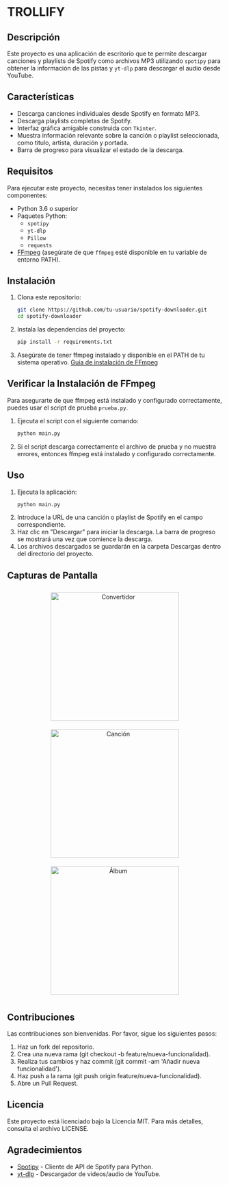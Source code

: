 # TROLLIFY

## Descripción

Este proyecto es una aplicación de escritorio que te permite descargar canciones y playlists de Spotify como archivos MP3 utilizando `spotipy` para obtener la información de las pistas y `yt-dlp` para descargar el audio desde YouTube.

## Características

- Descarga canciones individuales desde Spotify en formato MP3.
- Descarga playlists completas de Spotify.
- Interfaz gráfica amigable construida con `Tkinter`.
- Muestra información relevante sobre la canción o playlist seleccionada, como título, artista, duración y portada.
- Barra de progreso para visualizar el estado de la descarga.

## Requisitos

Para ejecutar este proyecto, necesitas tener instalados los siguientes componentes:

- Python 3.6 o superior
- Paquetes Python:
  - `spotipy`
  - `yt-dlp`
  - `Pillow`
  - `requests`
- [FFmpeg](https://ffmpeg.org/download.html) (asegúrate de que `ffmpeg` esté disponible en tu variable de entorno PATH).

## Instalación

1. Clona este repositorio:
   ```bash
   git clone https://github.com/tu-usuario/spotify-downloader.git
   cd spotify-downloader
2. Instala las dependencias del proyecto:
   ```bash
   pip install -r requirements.txt
3. Asegúrate de tener ffmpeg instalado y disponible en el PATH de tu sistema operativo. [Guía de instalación de FFmpeg](https://ffmpeg.org/download.html)

## Verificar la Instalación de FFmpeg
Para asegurarte de que ffmpeg está instalado y configurado correctamente, puedes usar el script de prueba `prueba.py`.
1. Ejecuta el script con el siguiente comando:
   ```bash
   python main.py
2. Si el script descarga correctamente el archivo de prueba y no muestra errores, entonces ffmpeg está instalado y configurado correctamente.

## Uso

1. Ejecuta la aplicación:
   ```bash
   python main.py
2. Introduce la URL de una canción o playlist de Spotify en el campo correspondiente.
3. Haz clic en "Descargar" para iniciar la descarga. La barra de progreso se mostrará una vez que comience la descarga.
4. Los archivos descargados se guardarán en la carpeta Descargas dentro del directorio del proyecto.

## Capturas de Pantalla

<div style="text-align: center;">
  <img src="Capturas/Convertidor.png" alt="Convertidor" width="300" style="display: inline-block; margin: 10px;" />
  <img src="Capturas/EjemploSong.png" alt="Canción" width="300" style="display: inline-block; margin: 10px;" />
  <img src="Capturas/EjemploAlbum.png" alt="Álbum" width="300" style="display: inline-block; margin: 10px;" />
</div>

## Contribuciones

Las contribuciones son bienvenidas. Por favor, sigue los siguientes pasos:
1. Haz un fork del repositorio.
2. Crea una nueva rama (git checkout -b feature/nueva-funcionalidad).
3. Realiza tus cambios y haz commit (git commit -am 'Añadir nueva funcionalidad').
4. Haz push a la rama (git push origin feature/nueva-funcionalidad).
5. Abre un Pull Request.

## Licencia

Este proyecto está licenciado bajo la Licencia MIT. Para más detalles, consulta el archivo LICENSE.

## Agradecimientos

- [Spotipy](https://spotipy.readthedocs.io/en/2.16.1/) - Cliente de API de Spotify para Python.
- [yt-dlp](https://github.com/yt-dlp/yt-dlp) - Descargador de videos/audio de YouTube.
